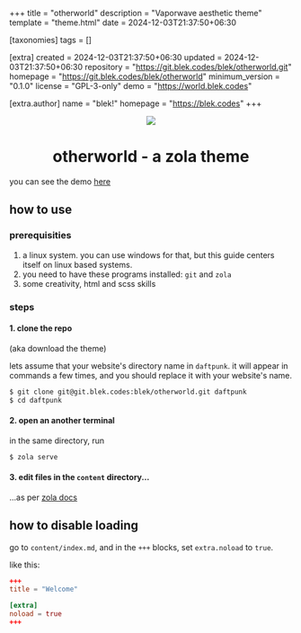 
+++
title = "otherworld"
description = "Vaporwave aesthetic theme"
template = "theme.html"
date = 2024-12-03T21:37:50+06:30

[taxonomies]
tags = []

[extra]
created = 2024-12-03T21:37:50+06:30
updated = 2024-12-03T21:37:50+06:30
repository = "https://git.blek.codes/blek/otherworld.git"
homepage = "https://git.blek.codes/blek/otherworld"
minimum_version = "0.1.0"
license = "GPL-3-only"
demo = "https://world.blek.codes"

[extra.author]
name = "blek!"
homepage = "https://blek.codes"
+++        

<p align='center'>
    <img src='banner.webp'>
</p>

<h1 align='center'>
    otherworld - a zola theme
</h1>

you can see the demo [here](https://world.blek.codes)

## how to use

### prerequisities
1. a linux system. you can use windows for that, but this guide centers itself on linux based systems.
2. you need to have these programs installed: `git` and `zola`
3. some creativity, html and scss skills

### steps
#### 1. clone the repo
(aka download the theme)

lets assume that your website's directory name in `daftpunk`. it will appear in commands a few times, and you should replace it with your website's name.

```sh
$ git clone git@git.blek.codes:blek/otherworld.git daftpunk
$ cd daftpunk
```

#### 2. open an another terminal
in the same directory, run

```sh
$ zola serve
```

#### 3. edit files in the `content` directory...

...as per [zola docs](https://www.getzola.org/documentation/getting-started/overview)

## how to disable loading
go to `content/index.md`, and in the `+++` blocks, set `extra.noload` to `true`.

like this:
```toml
+++
title = "Welcome"

[extra]
noload = true
+++
```

        